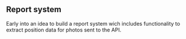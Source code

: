 ## Report system

Early into an idea to build a report system wich includes functionality to extract position data for photos sent to the API.
